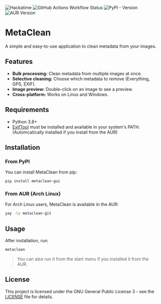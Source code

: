 ![Hackatime](https://hackatime-badge.hackclub.com/U08HC7N4JJW/metaclean)
![GitHub Actions Workflow Status](https://img.shields.io/github/actions/workflow/status/simon0302010/metaclean/.github%2Fworkflows%2Fpython-install.yml)
![PyPI - Version](https://img.shields.io/pypi/v/metaclean-gui)
![AUR Version](https://img.shields.io/aur/version/metaclean-git)

# MetaClean

A simple and easy-to-use application to clean metadata from your images.

## Features

*   **Bulk processing:** Clean metadata from multiple images at once.
*   **Selective cleaning:** Choose which metadata to remove (Everything, GPS, EXIF).
*   **Image preview:** Double-click on an image to see a preview.
*   **Cross-platform:** Works on Linux and Windows.

## Requirements

*   Python 3.8+
*   [ExifTool](https://exiftool.org/) must be installed and available in your system's PATH. (Automcatically installed if you install from the AUR)

## Installation

### From PyPI

You can install MetaClean from pip:

```bash
pip install metaclean-gui
```

### From AUR (Arch Linux)

For Arch Linux users, MetaClean is available in the AUR:

```bash
yay -Sy metaclean-git
```

## Usage

After installation, run:

```bash
metaclean
```
> You can also run it from the start menu if you installed it from the AUR.

## License

This project is licensed under the GNU General Public License 3 - see the [LICENSE](LICENSE) file for details.
